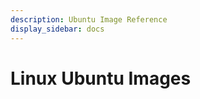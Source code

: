 ```yaml
---
description: Ubuntu Image Reference
display_sidebar: docs
---
```


# Linux Ubuntu Images








<FeatureNotAvailable/>
